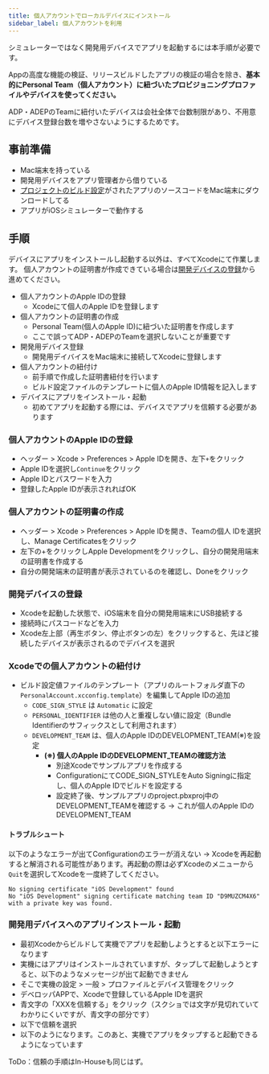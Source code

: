 ```yaml
---
title: 個人アカウントでローカルデバイスにインストール
sidebar_label: 個人アカウントを利用
---
```



シミュレーターではなく開発用デバイスでアプリを起動するには本手順が必要です。

Appの高度な機能の検証、リリースビルドしたアプリの検証の場合を除き、**基本的にPersonal Team（個人アカウント）に紐づいたプロビジョニングプロファイルやデバイスを使ってください。**

ADP・ADEPのTeamに紐付いたデバイスは会社全体で台数制限があり、不用意にデバイス登録台数を増やさないようにするためです。


## 事前準備
- Mac端末を持っている
- 開発用デバイスをアプリ管理者から借りている
- [プロジェクトのビルド設定](./build_setting.md)がされたアプリのソースコードをMac端末にダウンロードしてる
- アプリがiOSシミュレーターで動作する

## 手順

デバイスにアプリをインストールし起動する以外は、すべてXcodeにて作業します。
個人アカウントの証明書が作成できている場合は[開発デバイスの登録](#開発デバイスの登録)から進めてください。

- 個人アカウントのApple IDの登録
  - Xcodeにて個人のApple IDを登録します
- 個人アカウントの証明書の作成
  - Personal Team(個人のApple ID)に紐づいた証明書を作成します
  - ここで誤ってADP・ADEPのTeamを選択しないことが重要です
- 開発用デバイス登録
  - 開発用デイバイスをMac端末に接続してXcodeに登録します
- 個人アカウントの紐付け
  - 前手順で作成した証明書紐付を行います
  - ビルド設定ファイルのテンプレートに個人のApple ID情報を記入します
- デバイスにアプリをインストール・起動
  - 初めてアプリを起動する際には、デバイスでアプリを信頼する必要があります


### 個人アカウントのApple IDの登録

- ヘッダー > Xcode > Preferences > Apple IDを開き、左下`+`をクリック
- Apple IDを選択し`Continue`をクリック
- Apple IDとパスワードを入力
- 登録したApple IDが表示されればOK


### 個人アカウントの証明書の作成

- ヘッダー > Xcode > Preferences > Apple IDを開き、Teamの個人 IDを選択し、Manage Certificatesをクリック
- 左下の+をクリックしApple Developmentをクリックし、自分の開発用端末の証明書を作成する
- 自分の開発端末の証明書が表示されているのを確認し、Doneをクリック

### 開発デバイスの登録

- Xcodeを起動した状態で、iOS端末を自分の開発用端末にUSB接続する
- 接続時にパスコードなどを入力
- Xcode左上部（再生ボタン、停止ボタンの左）をクリックすると、先ほど接続したデバイスが表示されるのでデバイスを選択


### Xcodeでの個人アカウントの紐付け

- ビルド設定値ファイルのテンプレート（アプリのルートフォルダ直下の`PersonalAccount.xcconfig.template`）を編集してApple IDの追加
   - `CODE_SIGN_STYLE` は `Automatic` に設定
   - `PERSONAL_IDENTIFIER` は他の人と重複しない値に設定（Bundle Identifierのサフィックスとして利用されます）
   - `DEVELOPMENT_TEAM` は、個人のApple IDのDEVELOPMENT_TEAM(※)を設定
      - **(※) 個人のApple IDのDEVELOPMENT_TEAMの確認方法**  
        - 別途Xcodeでサンプルアプリを作成する
        - ConfigurationにてCODE_SIGN_STYLEをAuto Signingに指定し、個人のApple IDでビルドを設定する
        - 設定終了後、サンプルアプリのproject.pbxproj中のDEVELOPMENT_TEAMを確認する → これが個人のApple IDのDEVELOPMENT_TEAM

#### トラブルシュート

以下のようなエラーが出てConfigurationのエラーが消えない
→ Xcodeを再起動すると解消される可能性があります。再起動の際は必ずXcodeのメニューから`Quit`を選択してXcodeを一度終了してください。

```
No signing certificate "iOS Development" found
No "iOS Development" signing certificate matching team ID "D9MUZCM4X6" with a private key was found.
```

### 開発用デバイスへのアプリインストール・起動

- 最初Xcodeからビルドして実機でアプリを起動しようとすると以下エラーになります
- 実機にはアプリはインストールされていますが、タップして起動しようとすると、以下のようなメッセージが出て起動できません
- そこで実機の設定 > 一般 > プロファイルとデバイス管理をクリック
- デベロッパAPPで、Xcodeで登録しているApple IDを選択
- 青文字の「XXXを信頼する」をクリック（スクショでは文字が見切れていてわかりにくいですが、青文字の部分です）
- 以下で信頼を選択
- 以下のようになります。このあと、実機でアプリをタップすると起動できるようになっています

ToDo：信頼の手順はIn-Houseも同じはず。
